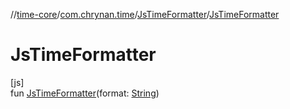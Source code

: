 //[time-core](../../../index.md)/[com.chrynan.time](../index.md)/[JsTimeFormatter](index.md)/[JsTimeFormatter](-js-time-formatter.md)

# JsTimeFormatter

[js]\
fun [JsTimeFormatter](-js-time-formatter.md)(format: [String](https://kotlinlang.org/api/latest/jvm/stdlib/kotlin/-string/index.html))
